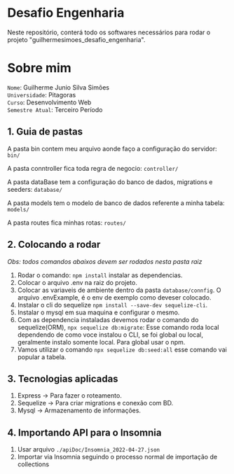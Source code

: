 # Desafio Engenharia
  
Neste repositório, conterá todo os softwares necessários para rodar o projeto "guilhermesimoes_desafio_engenharia".  

# Sobre mim
`Nome`: Guilherme Junio Silva Simões </br>
`Universidade`: Pitagoras </br>
`Curso`: Desenvolvimento Web </br>
`Semestre Atual`: Terceiro Período </br>
  
## 1. Guia de pastas
  
A pasta bin contem meu arquivo aonde faço a configuração do servidor: `bin/`  
  
A pasta conntroller fica toda regra de negocio: `controller/`

A pasta dataBase tem a configuração do banco de dados, migrations e seeders: `database/`

A pasta models tem o modelo de banco de dados referente a minha tabela: `models/`

A pasta routes fica minhas rotas: `routes/`


## 2. Colocando a rodar
  
*Obs: todos comandos abaixos devem ser rodados nesta pasta raiz*
1. Rodar o comando: `npm install` instalar as dependencias.
2. Colocar o arquivo .env na raiz do projeto.
3. Colocar as variaveis de ambiente dentro da pasta `database/connfig`. O arquivo .envExample, é o  env de exemplo como deveser colocado.
4. Instalar o cli do sequelize `npm install --save-dev sequelize-cli`.
5. Instalar o mysql em sua maquina e configurar o mesmo.
6. Com as dependencia instaladas devemos rodar o comando do sequelize(ORM), `npx sequelize db:migrate`: Esse comando roda local dependendo de como voce instalou o CLI, se foi global ou local, geralmente instalo somente local. Para global usar o npm.
7. Vamos utilizar o comando `npx sequelize db:seed:all` esse comando vai popular a tabela.
 
## 3. Tecnologias aplicadas
1. Express -> Para fazer o roteamento.
2. Sequelize -> Para criar migrations e conexão com BD.
3. Mysql -> Armazenamento de informações.

## 4. Importando API para o Insomnia
1. Usar arquivo `./apiDoc/Insomnia_2022-04-27.json`
2. Importar via Insomnia seguindo o processo normal de importação de collections
